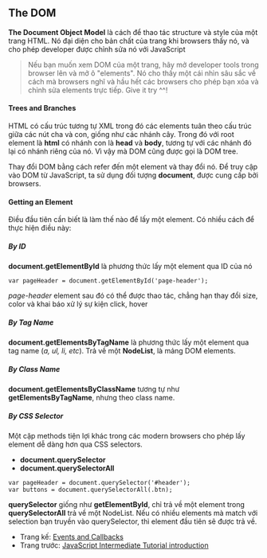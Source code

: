 ## The DOM

**The Document Object Model** là cách để thao tác structure và style của một trang HTML. Nó đại diện cho bản chất của trang khi browsers thấy nó, và cho phép developer được chỉnh sửa nó với JavaScript
> Nếu bạn muốn xem DOM của một trang, hãy mở developer tools trong browser lên và mở ô "elements". Nó cho thấy một cái nhìn sâu sắc về cách mà browsers nghĩ và hầu hết các browsers cho phép bạn xóa và chỉnh sửa elements trực tiếp. Give it try ^^!

#### Trees and Branches

HTML có cấu trúc tương tự XML trong đó các elements tuân theo cấu trúc giữa các nút cha và con, giống như các nhánh cây. Trong đó với root element là **html** có nhánh con là **head** và **body**, tương tự với các nhánh đó lại có nhánh riêng của nó. Vì vậy mà DOM cũng được gọi là DOM tree.

Thay đổi DOM bằng cách refer đến một element và thay đổi nó. Để truy cập vào DOM từ JavaScript, ta sử dụng đối tượng **document**, được cung cấp bởi browsers.

#### Getting an Element

Điều đầu tiên cần biết là làm thế nào để lấy một element. Có nhiều cách để thực hiện điều này:

##### By ID

**document.getElementById** là phương thức lấy một element qua ID của nó
```
var pageHeader = document.getElementById('page-header');
```
*page-header* element sau đó có thể được thao tác, chẳng hạn thay đổi size, color và khai báo xử lý sự kiện click, hover

##### By Tag Name

**document.getElementsByTagName** là phương thức lấy một element qua tag name (*a, ul, li, etc*). Trả về một **NodeList**, là mảng DOM elements.

##### By Class Name

**document.getElementsByClassName** tương tự như **getElementsByTagName**, nhưng theo class name.

##### By CSS Selector

Một cặp methods tiện lợi khác trong các modern browsers cho phép lấy element dễ dàng hơn qua CSS selectors. 
- **document.querySelector**
- **document.querySelectorAll**

```
var pageHeader = document.querySelector('#header');
var buttons = document.querySelectorAll(.btn);
```
**querySelector** giống như **getElementById**, chỉ trả về một element trong **querySelectorAll** trả về một NodeList. Nếu có nhiều elements mà match với selection bạn truyền vào querySelector, thì element đầu tiên sẽ được trả về.

- Trang kế: [Events and Callbacks]()
- Trang trước: [JavaScript Intermediate Tutorial introduction]()